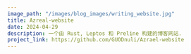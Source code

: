 ```yaml
---
image_path: "/images/blog_images/writing_website.jpg"
title: Azreal-website
date: 2024-04-29
description: 一个由 Rust, Leptos 和 Preline 构建的博客网站.
project_link: https://github.com/GUODnuli/Azrael-website
---
```

